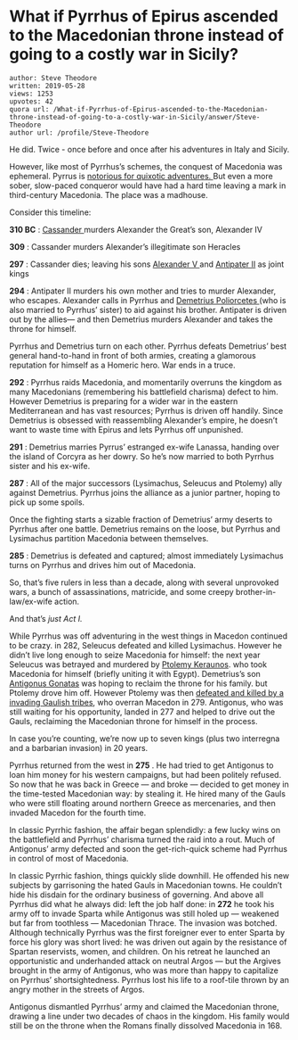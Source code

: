 # What if Pyrrhus of Epirus ascended to the Macedonian throne instead of going to a costly war in Sicily?

	author: Steve Theodore
	written: 2019-05-28
	views: 1253
	upvotes: 42
	quora url: /What-if-Pyrrhus-of-Epirus-ascended-to-the-Macedonian-throne-instead-of-going-to-a-costly-war-in-Sicily/answer/Steve-Theodore
	author url: /profile/Steve-Theodore


He did. Twice - once before and once after his adventures in Italy and Sicily.

However, like most of Pyrrhus’s schemes, the conquest of Macedonia was ephemeral. Pyrrus is [notorious for quixotic adventures. ](https://www.quora.com/What-if-Pyrrhus-had-successfully-kicked-Carthage-out-of-Sicily/answer/Steve-Theodore?ch=10&share=cf35383d&srid=zLvM)But even a more sober, slow-paced conqueror would have had a hard time leaving a mark in third-century Macedonia. The place was a madhouse.

Consider this timeline:

__310 BC__ : [Cassander ](https://en.wikipedia.org/wiki/Cassander)murders Alexander the Great’s son, Alexander IV

__309__ : Cassander murders Alexander’s illegitimate son Heracles

__297__ : Cassander dies; leaving his sons [Alexander V ](https://en.wikipedia.org/wiki/Alexander_V_of_Macedon)and [Antipater II](https://en.wikipedia.org/wiki/Antipater_II_of_Macedon) as joint kings

__294__ : Antipater II murders his own mother and tries to murder Alexander, who escapes. Alexander calls in Pyrrhus and [Demetrius Poliorcetes ](https://en.wikipedia.org/wiki/Demetrius_I_of_Macedon)(who is also married to Pyrrhus’ sister) to aid against his brother. Antipater is driven out by the allies— and then Demetrius murders Alexander and takes the throne for himself.

Pyrrhus and Demetrius turn on each other. Pyrrhus defeats Demetrius’ best general hand-to-hand in front of both armies, creating a glamorous reputation for himself as a Homeric hero. War ends in a truce.

__292__ : Pyrrhus raids Macedonia, and momentarily overruns the kingdom as many Macedonians (remembering his battlefield charisma) defect to him. However Demetrius is preparing for a wider war in the eastern Mediterranean and has vast resources; Pyrrhus is driven off handily. Since Demetrius is obsessed with reassembling Alexander’s empire, he doesn’t want to waste time with Epirus and lets Pyrrhus off unpunished.

__291__ : Demetrius marries Pyrrus’ estranged ex-wife Lanassa, handing over the island of Corcyra as her dowry. So he’s now married to both Pyrrhus sister and his ex-wife.

__287__ : All of the major successors (Lysimachus, Seleucus and Ptolemy) ally against Demetrius. Pyrrhus joins the alliance as a junior partner, hoping to pick up some spoils.

Once the fighting starts a sizable fraction of Demetrius’ army deserts to Pyrrhus after one battle. Demetrius remains on the loose, but Pyrrhus and Lysimachus partition Macedonia between themselves.

__285__ : Demetrius is defeated and captured; almost immediately Lysimachus turns on Pyrrhus and drives him out of Macedonia.

So, that’s five rulers in less than a decade, along with several unprovoked wars, a bunch of assassinations, matricide, and some creepy brother-in-law/ex-wife action.

And that’s _just Act I._ 

While Pyrrhus was off adventuring in the west things in Macedon continued to be crazy. in 282, Seleucus defeated and killed Lysimachus. However he didn’t live long enough to seize Macedonia for himself: the next year Seleucus was betrayed and murdered by [Ptolemy Keraunos](https://en.wikipedia.org/wiki/Ptolemy_Keraunos). who took Macedonia for himself (briefly uniting it with Egypt). Demetrius’s son [Antigonus Gonatas](https://en.wikipedia.org/wiki/Antigonus_II_Gonatas) was hoping to reclaim the throne for his family. but Ptolemy drove him off. However Ptolemy was then [defeated and killed by a invading Gaulish tribes](http://oloohttps://en.wikipedia.org/wiki/Brennus_(3rd_century_BC)), who overran Macedon in 279. Antigonus, who was still waiting for his opportunity, landed in 277 and helped to drive out the Gauls, reclaiming the Macedonian throne for himself in the process.

In case you’re counting, we’re now up to seven kings (plus two interregna and a barbarian invasion) in 20 years.

Pyrrhus returned from the west in __275__ . He had tried to get Antigonus to loan him money for his western campaigns, but had been politely refused. So now that he was back in Greece — and broke — decided to get money in the time-tested Macedonian way: by stealing it. He hired many of the Gauls who were still floating around northern Greece as mercenaries, and then invaded Macedon for the fourth time.

In classic Pyrrhic fashion, the affair began splendidly: a few lucky wins on the battlefield and Pyrrhus’ charisma turned the raid into a rout. Much of Antigonus’ army defected and soon the get-rich-quick scheme had Pyrrhus in control of most of Macedonia.

In classic Pyrrhic fashion, things quickly slide downhill. He offended his new subjects by garrisoning the hated Gauls in Macedonian towns. He couldn’t hide his disdain for the ordinary business of governing. And above all Pyrrhus did what he always did: left the job half done: in __272__ he took his army off to invade Sparta while Antigonus was still holed up — weakened but far from toothless — Macedonian Thrace. The invasion was botched. Although technically Pyrrhus was the first foreigner ever to enter Sparta by force his glory was short lived: he was driven out again by the resistance of Spartan reservists, women, and children. On his retreat he launched an opportunistic and underhanded attack on neutral Argos — but the Argives brought in the army of Antigonus, who was more than happy to capitalize on Pyrrhus’ shortsightedness. Pyrrhus lost his life to a roof-tile thrown by an angry mother in the streets of Argos.

Antigonus dismantled Pyrrhus’ army and claimed the Macedonian throne, drawing a line under two decades of chaos in the kingdom. His family would still be on the throne when the Romans finally dissolved Macedonia in 168.

